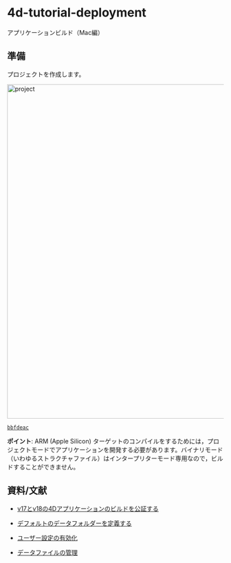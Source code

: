 # 4d-tutorial-deployment
アプリケーションビルド（Mac編）

## 準備

プロジェクトを作成します。

<img width="778" alt="project" src="https://user-images.githubusercontent.com/1725068/187541919-85b2a1f7-b171-4966-a125-3dd609867563.png">

[`bbfdeac`](https://github.com/miyako/4d-tutorial-deployment/commit/bbfdeac919b61c13e8068a6c1c163b5bbb2bb7fa)

**ポイント**: ARM (Apple Silicon) ターゲットのコンパイルをするためには，プロジェクトモードでアプリケーションを開発する必要があります。バイナリモード（いわゆるストラクチャファイル）はインタープリターモード専用なので，ビルドすることができません。

## 資料/文献

* [v17とv18の4Dアプリケーションのビルドを公証する](https://4d-jp.github.io/tech_notes/20-02-25-notarization/) 

* [デフォルトのデータフォルダーを定義する](https://developer.4d.com/docs/ja/Desktop/building.html#デフォルトのデータフォルダーを定義する)

* [ユーザー設定の有効化](http://developer.4d.com/docs/ja/Desktop/user-settings.html#ユーザー設定の有効化)

* [データファイルの管理](https://developer.4d.com/docs/ja/Desktop/building.html#データファイルの管理)
